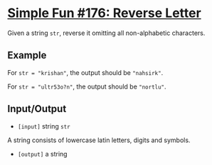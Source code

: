 # [Simple Fun #176: Reverse Letter](https://www.codewars.com/kata/simple-fun-number-176-reverse-letter "https://www.codewars.com/kata/58b8c94b7df3f116eb00005b")

Given a string `str`, reverse it omitting all non-alphabetic characters.

## Example

 For `str = "krishan"`, the output should be `"nahsirk"`.
 
 For `str = "ultr53o?n"`, the output should be `"nortlu"`.
 
## Input/Output


 - `[input]` string `str`

  A string consists of lowercase latin letters, digits and symbols.

 - `[output]` a string